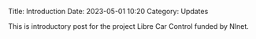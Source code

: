 Title: Introduction
Date: 2023-05-01 10:20
Category: Updates

This is introductory post for the project Libre Car Control funded by Nlnet.

